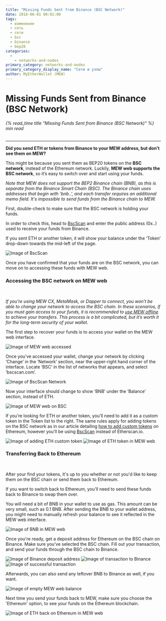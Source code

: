 ```yaml
---
title: "Missing Funds Sent from Binance (BSC Network)"
date: 2018-06-01 00:01:00
tags:
  - изменение
  - сеть
  - сети
  - bsc
  - binance
  - bep20
categories:
  - 
    - networks-and-nodes
primary_category: networks-and-nodes
primary_category_display_name: "Сети и узлы"
author: MyEtherWallet (MEW)
---
```


# **Missing Funds Sent from Binance (BSC Network)**

###### {% read_time title "Missing Funds Sent from Binance (BSC Network)" %} min read

* * *

**Did you send ETH or tokens from Binance to your MEW address, but don’t see them on MEW?**

This might be because you sent them as BEP20 tokens on the **BSC network**, instead of the Ethereum network. Luckily, **MEW web supports the BSC network**, so it’s easy to switch over and start using your funds.

_Note that MEW does not support the BEP2 Binance chain (BNB), as this is separate from the Binance Smart Chain (BSC). The Binance chain uses addresses that begin with 'bnb..', and each transfer requires an additional memo field. It's impossible to send funds from the Binance chain to MEW._

First, double-check to make sure that the BSC network is holding your funds.

In order to check this, head to [BscScan][bscscan] and enter the public address (0x..) used to receive your funds from Binance.

If you sent ETH or another token, it will show your balance under the ‘Token’ drop-down towards the mid-left of the page.

<img src="/images/posts/transactions/bsc2.png" alt="Image of BscScan" style="max-width: 110%;" />

Once you have confirmed that your funds are on the BSC network, you can move on to accessing these funds with MEW web.

### **Accessing the BSC network on MEW web**

<br>

_If you’re using MEW CX, MetaMask, or Dapper to connect, you won’t be able to change your network to access the BSC chain. In these scenarios, if you must gain access to your funds, it is recommended to [use MEW offline][offline] to achieve your transfers. This process is a bit complicated, but it’s worth it for the long-term security of your wallet._

The first step to recover your funds is to access your wallet on the MEW web interface.

<img src="/images/posts/transactions/bsc3.png" alt="Image of MEW web accessed" style="max-width: 110%;" />

Once you’ve accessed your wallet, change your network by clicking ‘Change’ in the ‘Network’ section, near the upper-right hand corner of the interface. Locate ‘BSC’ in the list of networks that appears, and select ‘bscscan.com’.

<img src="/images/posts/transactions/bsc4.png" alt="Image of BscScan Network" style="max-width: 120%;" />

Now your interface should change to show ‘BNB’ under the ‘Balance’ section, instead of ETH.

<img src="/images/posts/transactions/bsc5.png" alt="Image of MEW web on BSC" style="max-width: 110%;" />

If you’re looking for ETH or another token, you’ll need to add it as a custom token in the Token list to the right. The same rules apply for adding tokens on the BSC network as in our article detailing [how to add custom tokens][custom] on Ethereum, however you’ll be using [BscScan][bscscan] instead of Etherscan.io.

<img src="/images/posts/transactions/bsc6.png" alt="Image of adding ETH custom token" style="max-width: 120%;" />

<img src="/images/posts/transactions/bsc7.png" alt="Image of ETH token in MEW web" style="max-width: 120%;" />

### **Transferring Back to Ethereum**

<br>

After your find your tokens, it's up to you whether or not you'd like to keep them on the BSC chain or send them back to Ethereum.

If you want to switch back to Ethereum, you'll need to send these funds back to Binance to swap them over.

You will need a bit of BNB in your wallet to use as gas. This amount can be very small, such as 0.1 BNB. After sending the BNB to your wallet address, you might need to manually refresh your balance to see it reflected in the MEW web interface.

<img src="/images/posts/transactions/bsc8.png" alt="Image of BNB in MEW web" style="max-width: 110%;" />

Once you're ready, get a deposit address for Ethereum on the BSC chain on Binance. Make sure you've selected the BSC chain. Fill out your transaction, and send your funds through the BSC chain to Binance.

<img src="/images/posts/transactions/bsc9.png" alt="Image of Binance deposit address" style="max-width: 120%;" />

<img src="/images/posts/transactions/bsc10.png" alt="Image of transaction to Binance" style="max-width: 110%;" />

<img src="/images/posts/transactions/bsc11.png" alt="Image of successful transaction" style="max-width: 120%;" />

Afterwards, you can also send any leftover BNB to Binance as well, if you want.

<img src="/images/posts/transactions/bsc12.png" alt="Image of empty MEW web balance" style="max-width: 110%;" />

Next time you send your funds back to MEW, make sure you choose the 'Ethereum' option, to see your funds on the Ethereum blockchain.

<img src="/images/posts/transactions/bsc13.png" alt="Image of ETH back on Ethereum in MEW web" style="max-width: 110%;" />

[bscscan]: https://www.bscscan.com/

[offline]: /@@@@@@/offline/using-mew-offline/

[custom]: /@@@@@@/tokens/how-to-add-custom-token/
